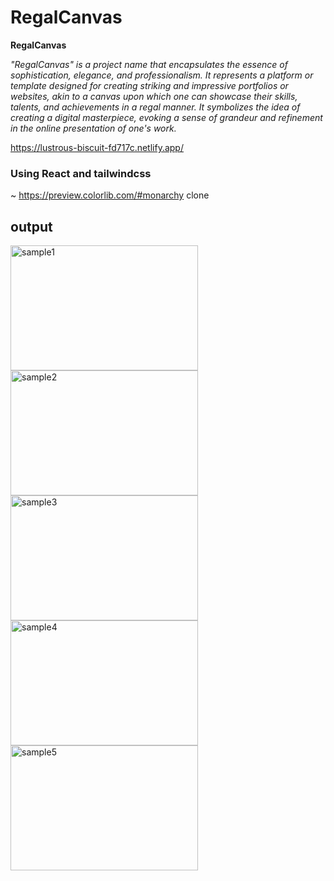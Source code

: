 
# RegalCanvas
**RegalCanvas**

*"RegalCanvas" is a project name that encapsulates the essence of sophistication, elegance, and professionalism. It represents a platform or template designed for creating striking and impressive portfolios or websites, akin to a canvas upon which one can showcase their skills, talents, and achievements in a regal manner. It symbolizes the idea of creating a digital masterpiece, evoking a sense of grandeur and refinement in the online presentation of one's work.*

https://lustrous-biscuit-fd717c.netlify.app/

### Using React and tailwindcss
~ https://preview.colorlib.com/#monarchy clone
## output
<div>
<img src="https://github.com/SolomonMuhyeY/E-CommerceWebsite-react/assets/132606059/0d835804-e959-410c-8d85-da77edb39203" alt="sample1" width="300" height="200">
<img src="https://github.com/SolomonMuhyeY/E-CommerceWebsite-react/assets/132606059/0317a1df-3749-46f0-be2b-f608b1eed9b8" alt="sample2" width="300" height="200">
<img src="https://github.com/SolomonMuhyeY/E-CommerceWebsite-react/assets/132606059/2ef77174-1bb0-4f14-b9f4-c0baa260b875" alt="sample3" width="300" height="200">
<img src="https://github.com/SolomonMuhyeY/E-CommerceWebsite-react/assets/132606059/2b77f98f-513a-46ec-ba8f-874d11f4f1a7" alt="sample4" width="300" height="200">
<img src="https://github.com/SolomonMuhyeY/E-CommerceWebsite-react/assets/132606059/19171472-b3b5-4b2d-9d54-f32c84fc6112" alt="sample5" width="300" height="200">
</div>
